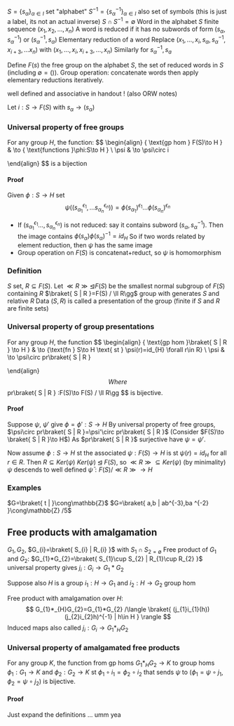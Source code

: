 $S=\{ s_{\alpha} \}_{\alpha \in I}$ set "alphabet"
$S^{-1}=\{ s_{\alpha}^{-1} \}_{\alpha \in I}$ also set of symbols (this is just a label, its not an actual inverse)
$S\cap S^{-1}=\emptyset$
Word in the alphabet $S$ finite sequence $(x_{1},x_{2},\dots,x_{n})$
A word is reduced if it has no subwords of form $(s_{\alpha},s_{\alpha}^{-1})$ or $(s_{\alpha}^{-1},s_{\alpha})$
Elementary reduction of a word
Replace $(x_{1},\dots,x_{i},s_{\alpha},s_{\alpha}^{-1},x_{i+3},\dots x_{n})$ with $(x_{1},\dots,x_{i},x_{i+3},\dots ,x_{n})$
Similarly for $s_{\alpha}^{-1},s_{a}$

Define $F(s)$ the free group on the alphabet $S$, the set of reduced words in $S$ (including $\emptyset=()$). Group operation: concatenate words
then apply elementary reductions iteratively.

well defined and associative in handout ! (also ORW notes)

Let $i:S\to F(S)$ with $s_{\alpha}\to(s_{\alpha})$
### Universal property of free groups
For any group $H$, the function:
$$
\begin{align}
\{ \text{gp hom } F(S)\to H \} & \to \{ \text{functions }\phi:S\to H \} \\
\psi & \to \psi\circ i

\end{align}
$$
is a bijection

#### Proof
Given $\phi:S\to H$ set 
$$
\psi((s_{\alpha_{1}}^{\epsilon_{1}},\dots s_{\alpha _{n}}^{\epsilon_{n}}))=\phi(s_{\alpha_{1}})^{\epsilon_{1}}\dots \phi(s_{\alpha_{n}})^{\epsilon_{n}}
$$
- If $(s_{\alpha_{1}}^{\epsilon_{1}}\dots,s_{\alpha_{n}}^{\epsilon_{n}})$ is not reduced: say it contains subword $(s_{\alpha},s_{\alpha}^{-1})$. Then the image contains $\phi(s_{\alpha})\phi(s_{\alpha})^{-1}=id_{H}$
  So if two words related by element reduction, then $\psi$ has the same image
- Group operation on $F(S)$ is concatenat+reduct, so $\psi$ is homomorphism

### Definition
$S$ set, $R\subseteq F(S)$. Let $\ll R\gg\unlhd F(S)$ be the smallest normal subgroup of $F(S)$ containing $R$
$\braket{ S | R }=F(S) / \ll R\gg$ group with generates $S$ and relative $R$ 
Data $(S,R)$ is called a presentation of the group (finite if $S$ and $R$ are finite sets)

### Universal property of group presentations
For any group $H$, the function
$$
\begin{align}
\{ \text{gp hom }\braket{ S | R } \to H \} & \to \{\text{fn } S\to H \text{ st } \psi(r)=id_{H} \forall r\in R\} \\
\psi & \to \psi\circ pr\braket{ S | R } 

\end{align}
$$
Where 
$$
pr\braket{ S | R } :F(S)\to F(S) / \ll R\gg
$$
is bijective.
#### Proof
Suppose $\psi$, $\psi'$ give $\phi=\phi':S\to H$
By universal property of free groups,
$\psi\circ pr\braket{ S | R }=\psi'\circ pr\braket{ S | R }$
(Consider $F(S)\to \braket{ S | R }\to H$)
As $pr\braket{ S | R }$ surjective have $\psi=\psi'$.

Now assume $\phi:S\to H$ st the associated $\psi:F(S)\to H$ is st
$\psi(r)=id_{H}$ for all $r\in R$. Then $R\subseteq Ker(\psi)$
$Ker(\psi)\unlhd F(S)$, so $\ll R\gg \subseteq Ker(\psi)$ (by minimality)
$\psi$ descends to well defined $\bar\psi:F(S) / \ll R\gg\to H$

### Examples
$G=\braket{ t |  }\cong\mathbb{Z}$
$G=\braket{ a,b | ab^{-3},ba ^{-2} }\cong\mathbb{Z} /5$

## Free products with amalgamation
$G_{1},G_{2}$, $G_{i}=\braket{ S_{i} | R_{i} }$ with $S_{1}\cap S_{2=\emptyset}$
Free product of $G_{1}$ and $G_{2}$: $G_{1}*G_{2}=\braket{ S_{1}\cup S_{2} | R_{1}\cup R_{2} }$
universal property gives $j_{i}:G_{i}\to G_{1}*G_{2}$

Suppose also $H$ is a group $i_{1}:H\to G_{1}$ and $i_{2}:H\to G_{2}$ group hom

Free product with amalgamation over $H$:
$$
G_{1}*_{H}G_{2}=G_{1}*G_{2} /\langle \braket{ (j_{1}i_{1}(h))(j_{2}i_{2}h)^{-1} | h\in H }  \rangle 
$$
Induced maps also called $j_{i}:G_{i}\to G_{1}*_{H}G_{2}$

### Universal property of amalgamated free products
For any group $K$, the function from gp homs $G_{1}*_{H}G_{2}\to K$ to group homs $\phi_{1}:G_{1}\to K$ and $\phi_{2}:G_{2}\to K$ st $\phi_{1}\circ i_{1}=\phi_{2}\circ i_{2}$ 
that sends $\psi$ to $(\phi_{1}=\psi \circ j_{1},\phi_{2}=\psi \circ j_{2})$
is bijective.
#### Proof
Just expand the definitions ... umm yea 